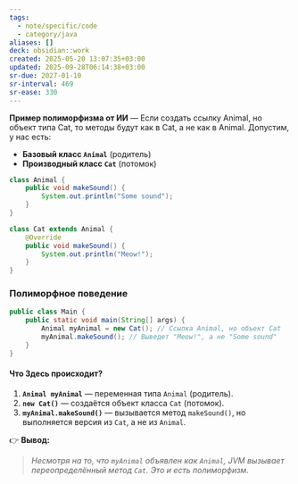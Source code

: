```yaml
---
tags:
  - note/specific/code
  - category/java
aliases: []
deck: obsidian::work
created: 2025-05-20 13:07:35+03:00
updated: 2025-09-28T06:14:38+03:00
sr-due: 2027-01-10
sr-interval: 469
sr-ease: 330
---
```


**Пример полиморфизма от ИИ**
—
Если создать ссылку Animal, но объект типа Cat, то методы будут как в Cat, а не как в Animal.
Допустим, у нас есть:
- **Базовый класс `Animal`** (родитель)
- **Производный класс `Cat`** (потомок)
```java
class Animal {
    public void makeSound() {
        System.out.println("Some sound");
    }
}

class Cat extends Animal {
    @Override
    public void makeSound() {
        System.out.println("Meow!");
    }
}
```

### **Полиморфное поведение**
```java
public class Main {
    public static void main(String[] args) {
        Animal myAnimal = new Cat(); // Ссылка Animal, но объект Cat
        myAnimal.makeSound(); // Выведет "Meow!", а не "Some sound"
    }
}
```

#### **Что Здесь происходит?**

1. **`Animal myAnimal`** — переменная типа `Animal` (родитель).
2. **`new Cat()`** — создаётся объект класса `Cat` (потомок).
3. **`myAnimal.makeSound()`** — вызывается метод `makeSound()`, но выполняется версия из `Cat`, а не из `Animal`.

👉 **Вывод:**

> _Несмотря на то, что `myAnimal` объявлен как `Animal`, JVM вызывает переопределённый метод `Cat`. Это и есть полиморфизм._
